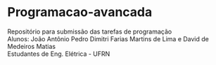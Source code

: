 # Programacao-avancada
Repositório para submissão das tarefas de programação  
Alunos: João Antônio Pedro Dimitri Farias Martins de Lima e David de Medeiros Matias  
Estudantes de Eng. Elétrica - UFRN 
